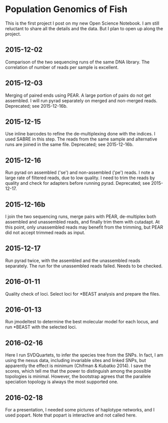 Population Genomics of Fish
===========================

This is the first project I post on my new Open Science Notebook. I am
still reluctant to share all the details and the data. But I plan to 
open up along the project.

2015-12-02
----------
Comparison of the two sequencing runs of the same DNA library. The 
correlation of number of reads per sample is excellent.

2015-12-03
----------
Merging of paired ends using PEAR. A large portion of pairs do not
get assembled. I will run pyrad separately on merged and non-merged
reads. Deprecated; see 2015-12-16b.

2015-12-15
----------
Use inline barcodes to refine the de-multiplexing done with the indices.
I used SABRE in this step. The reads from the same sample and alternative
runs are joined in the same file. Deprecated; see 2015-12-16b.

2015-12-16
----------
Run pyrad on assembled ('se') and non-assembled ('pe') reads. I note
a large rate of filtered reads, due to low quality. I need to trim the
reads by quality and check for adapters before running pyrad. Deprecated;
see 2015-12-17.

2015-12-16b
-----------
I join the two sequencing runs, merge pairs with PEAR, de-multiplex
both assembled and unassembled reads, and finally trim them with
cutadapt. At this point, only unassembled reads may benefit from the
trimming, but PEAR did not accept trimmed reads as input.

2015-12-17
----------
Run pyrad twice, with the assembled and the unassembled reads separately.
The run for the unassembled reads failed. Needs to be checked.

2016-01-11
----------
Quality check of loci. Select loci for *BEAST analysis and prepare the files.

2016-01-13
----------
Run jmodeltest to determine the best molecular model for each locus, and run
*BEAST with the selected loci.

2016-02-16
----------
Here I run SVDQuartets, to infer the species tree from the SNPs. In fact, I am
using the nexus data, including invariable sites and linked SNPs, but apparently
the effect is minimum (Chifman & Kubatko 2014). I save the scores, which tell
me that the power to distinguish among the possible topologies is minimal. However,
the bootstrap agrees that the parallele speciation topology is always the most
supported one.

2016-02-18
----------
For a presentation, I needed some pictures of haplotype networks, and I used
popart. Note that popart is interactive and not called here.


